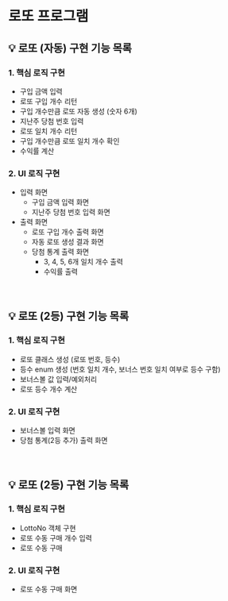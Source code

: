 # 로또 프로그램

## 💡 로또 (자동) 구현 기능 목록
### 1. 핵심 로직 구현

- 구입 금액 입력
- 로또 구입 개수 리턴
- 구입 개수만큼 로또 자동 생성 (숫자 6개)
- 지난주 당첨 번호 입력
- 로또 일치 개수 리턴
- 구입 개수만큼 로또 일치 개수 확인
- 수익률 계산

### 2. UI 로직 구현

- 입력 화면 
    - 구입 금액 입력 화면
    - 지난주 당첨 번호 입력 화면
- 출력 화면
    - 로또 구입 개수 출력 화면
    - 자동 로또 생성 결과 화면
    - 당첨 통계 출력 화면
        - 3, 4, 5, 6개 일치 개수 출력
        - 수익률 출력
<br><br><br>
## 💡 로또 (2등) 구현 기능 목록
### 1. 핵심 로직 구현
- 로또 클래스 생성 (로또 번호, 등수)
- 등수 enum 생성 (번호 일치 개수, 보너스 번호 일치 여부로 등수 구함)
- 보너스볼 값 입력/예외처리
- 로또 등수 개수 계산

### 2. UI 로직 구현
- 보너스볼 입력 화면
- 당첨 통계(2등 추가) 출력 화면
<br><br><br>
## 💡 로또 (2등) 구현 기능 목록
### 1. 핵심 로직 구현
- LottoNo 객체 구현
- 로또 수동 구매 개수 입력
- 로또 수동 구매

### 2. UI 로직 구현
- 로또 수동 구매 화면
